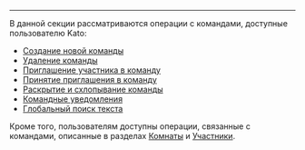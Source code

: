 ***

В данной секции рассматриваются операции с командами, доступные пользователю Kato:

 - [Создание новой команды](/articles/ru/faq/list#how-to-create-a-new-team)
 - [Удаление команды](/articles/ru/faq/list#how-to-delete-a-team)
 - [Приглашение участника в команду](/articles/ru/faq/list#how-to-invite-a-member)
 - [Принятие приглашения в команду](/articles/ru/faq/list#how-to-join-a-team)
 - [Раскрытие и схлопывание команды](/articles/ru/faq/list#how-to-expand-and-collapse-a-team)
 - [Командные уведомления](/articles/ru/faq/list#what-is-a-team-pill)
 - [Глобальный поиск текста](/articles/ru/faq/list#what-is--global-search)

Кроме того, пользователям доступны операции, связанные с командами, описанные в разделах [Комнаты](/articles/ru/rooms/) и [Участники](/articles/ru/members/).

